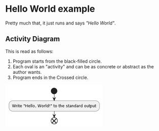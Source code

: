 # Hello World example

Pretty much that, it just runs and says _"Hello World"_.

## Activity Diagram

This is read as follows:

1. Program starts from the black-filled circle.
2. Each oval is an "activity" and can be as concrete or abstract as the author wants.
3. Program ends in the Crossed circle.

[![Activity Diagram][activity-diagram-png]][activity-diagram-uml]

[activity-diagram-uml]: ./docs/activity-diagram.plantuml
[activity-diagram-png]: ./docs/activity-diagram.png